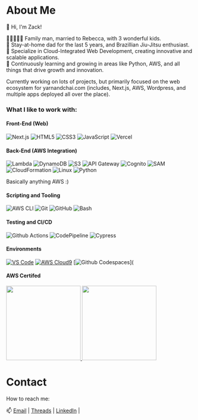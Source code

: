 # About Me

👋 Hi, I'm Zack!

👨‍👩‍👦‍👦‍👦 Family man, married to Rebecca, with 3 wonderful kids.  
💪 Stay-at-home dad for the last 5 years, and Brazillian Jiu-Jitsu enthusiast.  
📱 Specialize in Cloud-Integrated Web Development, creating innovative and scalable applications.  
🌱 Continuously learning and growing in areas like Python, AWS, and all things that drive growth and innovation.

Currently working on lots of projects, but primarily focused on the web ecosystem for yarnandchai.com (includes, Next.js, AWS, Wordpress, and multiple apps deployed all over the place). 


### What I like to work with:

#### Front-End (Web)
![Next.js](https://img.shields.io/badge/Next.js-000000?style=flat&logo=next.js&logoColor=white)
![HTML5](https://img.shields.io/badge/HTML5-E34F26?style=flat&logo=html5&logoColor=white)
![CSS3](https://img.shields.io/badge/CSS3-1572B6?style=flat&logo=css3&logoColor=white)
![JavaScript](https://img.shields.io/badge/JavaScript-F7DF1E?style=flat&logo=javascript&logoColor=black)
![Vercel](https://img.shields.io/badge/Vercel-000000?style=flat&logo=vercel&logoColor=white)

#### Back-End (AWS Integration)
![Lambda](https://img.shields.io/badge/AWS_Lambda-FB542B?style=flat&logo=amazonaws&logoColor=white)
![DynamoDB](https://img.shields.io/badge/DynamoDB-4053D6?style=flat&logo=amazon-dynamodb&logoColor=white)
![S3](https://img.shields.io/badge/Amazon_S3-569A31?style=flat&logo=amazon-s3&logoColor=white)
![API Gateway](https://img.shields.io/badge/API%20Gateway-3E721D?style=flat&logo=amazonaws&logoColor=white)
![Cognito](https://img.shields.io/badge/Cognito-20232A?style=flat&logo=amazon&logoColor=61DAFB)
![SAM](https://img.shields.io/badge/SAM-232F3E?style=flat&logo=amazonaws&logoColor=white)
![CloudFormation](https://img.shields.io/badge/CloudFormation-232F3E?style=flat&logo=amazonaws&logoColor=white)
![Linux](https://img.shields.io/badge/Linux-FCC624?style=flat&logo=linux&logoColor=black)
![Python](https://img.shields.io/badge/Python-3776AB?style=flat&logo=python&logoColor=white)

Basically anything AWS :) 

#### Scripting and Tooling 
![AWS CLI](https://img.shields.io/badge/AWS_CLI-232F3E?style=flat&logo=amazonaws&logoColor=white)
![Git](https://img.shields.io/badge/Git-F05032?style=flat&logo=git&logoColor=white)
![GitHub](https://img.shields.io/badge/GitHub-181717?style=flat&logo=github&logoColor=white)
![Bash](https://img.shields.io/badge/Bash-4EAA25?style=flat&logo=gnu-bash&logoColor=white)

#### Testing and CI/CD
![Github Actions](https://img.shields.io/badge/Github_Actions-2088FF?style=flat&logo=github-actions&logoColor=white)
![CodePipeline](https://img.shields.io/badge/CodePipeline-232F3E?style=flat&logo=amazonaws&logoColor=white)
![Cypress](https://img.shields.io/badge/Cypress-17202C?style=flat&logo=cypress&logoColor=white)

#### Environments
[![VS Code](https://img.shields.io/badge/VS_Code-007ACC?style=for-the-badge&logo=visual-studio-code&logoColor=white)](https://code.visualstudio.com/)
[![AWS Cloud9](https://img.shields.io/badge/AWS_Cloud9-232F3E?style=for-the-badge&logo=amazon-aws&logoColor=white)](https://aws.amazon.com/cloud9/)
[![Github Codespaces](https://img.shields.io/badge/Github_Codespaces-181717?style=for-the-badge&logo=github&logoColor=white)](

#### AWS Certifed
<a href="https://www.credly.com/badges/c3dd34be-c860-4ff9-8642-4cc5fa44dd23/public_url">
    <img src="https://github-images-static.s3.amazonaws.com/images/aws-certified-cloud-practitioner.png" width="200" height="200" style="display:inline-block;">
</a>
<a href="https://www.credly.com/badges/979d80f0-ec47-4ff0-bac9-f7f146455546/public_url">
    <img src="https://github-images-static.s3.amazonaws.com/images/aws-certified-solutions-architect-associate.png" width="200" height="200" style="display:inline-block;">
</a>


# Contact

How to reach me:

📫 [Email](mailto:zack@cloudzack.com) |
[Threads](https://www.threads.net/@zackrydlangford) |
[LinkedIn](https://www.linkedin.com/in/zackry-langford/) |



<!---
zackrylangford/zackrylangford is a ✨ special ✨ repository because its `README.md` (this file) appears on your GitHub profile.
You can click the Preview link to take a look at your changes.
--->
